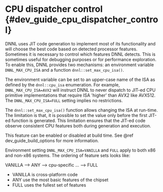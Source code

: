 CPU dispatcher control {#dev_guide_cpu_dispatcher_control}
==========================================================

DNNL uses JIT code generation to implement most of its functionality and will
choose the best code based on detected processor features. Sometimes it is
necessary to control which features DNNL detects. This is sometimes useful for
debugging purposes or for performance exploration. To enable this, DNNL
provides two mechanisms: an environment variable `DNNL_MAX_CPU_ISA` and a
function `dnnl::set_max_cpu_isa()`.

The environment variable can be set to an upper-case name of the ISA as
defined by the `dnnl::cpu_isa` enumeration. For example,
`DNNL_MAX_CPU_ISA=AVX2` will instruct DNNL to never dispatch to JIT-ed CPU
primitive implementations that require ISA 'higher' than AVX2 like AVX512.
The `DNNL_MAX_CPU_ISA=FULL` setting implies no restrictions.

The `dnnl::set_max_cpu_isa()` function allows changing the ISA at run-time.
The limitation is that, it is possible to set the value only before the first
JIT-ed function is generated. This limitation ensures that the JIT-ed code
observe consistent CPU features both during generation and execution.

This feature can be enabled or disabled at build time. See @ref
dev_guide_build_options for more information.

Environment setting `DNNL_MAX_CPU_ISA=VANILLA` and `FULL` apply to both x86
and non-x86 systems.  The ordering of feature sets looks like:

VANILLA --> ANY --> cpu-specific ... --> FULL

- VANILLA is cross-platform code
- ANY use the most basic features of the chipset
- FULL uses the fullest set of features
